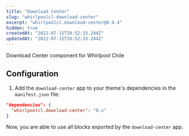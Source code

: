 ```yaml
---
title: "Download Center"
slug: "whirlpoolcl-download-center"
excerpt: "whirlpoolcl.download-center@0.0.4"
hidden: true
createdAt: "2022-07-15T20:52:33.244Z"
updatedAt: "2022-07-15T20:52:33.244Z"
---
```

Download Center component for Whirlpool Chile

## Configuration

1. Add the `download-center` app to your theme's dependencies in the `manifest.json` file:

```json
"dependencies": {
  "whirlpoolcl.download-center": "0.x"
}
```

Now, you are able to use all blocks exported by the `download-center` app.